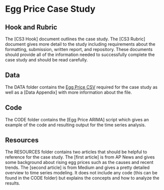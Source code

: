 # Egg Price Case Study
## Hook and Rubric
The [CS3 Hook] document outlines the case study. The [CS3 Rubric] document gives more detail to the study including requirements about the formatting, submission, written report, and repository. These documents should provide all of the information needed to successfully complete the case study and should be read carefully.  

## Data
The DATA folder contains the [Egg Price CSV](https://github.com/KAdH12/DS4002_CS3/blob/main/DATA/egg%20prices.csv) required for the case study as well as a [Data Appendix] with more information about the file. 

## Code
The CODE folder contains the [Egg Price ARIMA] script which gives an example of the code and resulting output for the time series analysis. 

## Resources
The RESOURCES folder contains two articles that should be helpful to reference for the case study. The [first article] is from AP News and gives some background about rising egg prices such as the causes and recent trends. The [second article] is from Medium and gives a pretty detailed overview to time series modeling. It does not include any code (this can be found in the CODE folder) but explains the concepts and how to analyze the results. 
